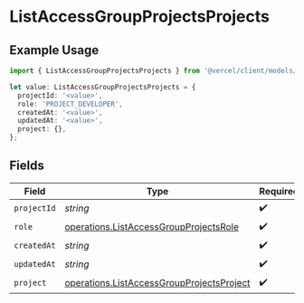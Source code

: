 # ListAccessGroupProjectsProjects

## Example Usage

```typescript
import { ListAccessGroupProjectsProjects } from '@vercel/client/models/operations';

let value: ListAccessGroupProjectsProjects = {
  projectId: '<value>',
  role: 'PROJECT_DEVELOPER',
  createdAt: '<value>',
  updatedAt: '<value>',
  project: {},
};
```

## Fields

| Field       | Type                                                                                                   | Required           | Description |
| ----------- | ------------------------------------------------------------------------------------------------------ | ------------------ | ----------- |
| `projectId` | _string_                                                                                               | :heavy_check_mark: | N/A         |
| `role`      | [operations.ListAccessGroupProjectsRole](../../models/operations/listaccessgroupprojectsrole.md)       | :heavy_check_mark: | N/A         |
| `createdAt` | _string_                                                                                               | :heavy_check_mark: | N/A         |
| `updatedAt` | _string_                                                                                               | :heavy_check_mark: | N/A         |
| `project`   | [operations.ListAccessGroupProjectsProject](../../models/operations/listaccessgroupprojectsproject.md) | :heavy_check_mark: | N/A         |
